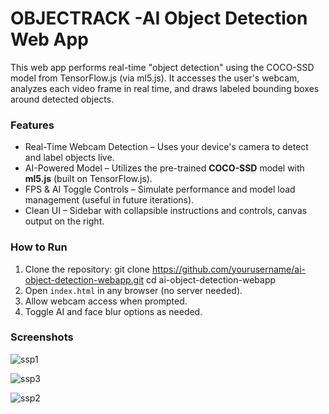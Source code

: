 # OBJECTRACK -AI Object Detection Web App 

This web app performs real-time "object detection" using the COCO-SSD model from TensorFlow\.js (via ml5.js). It accesses the user's webcam, analyzes each video frame in real time, and draws labeled bounding boxes around detected objects. 

### Features

* Real-Time Webcam Detection – Uses your device's camera to detect and label objects live.
* AI-Powered Model – Utilizes the pre-trained **COCO-SSD** model with **ml5.js** (built on TensorFlow\.js).
* FPS & AI Toggle Controls – Simulate performance and model load management (useful in future iterations).
* Clean UI – Sidebar with collapsible instructions and controls, canvas output on the right.


### How to Run

1. Clone the repository:
   git clone https://github.com/yourusername/ai-object-detection-webapp.git
   cd ai-object-detection-webapp
2. Open `index.html` in any browser (no server needed).
3. Allow webcam access when prompted.
4. Toggle AI and face blur options as needed.

### Screenshots

![ssp1](https://github.com/user-attachments/assets/3a1455a2-8edc-47f2-a0a3-6e5cabffbe5c)

![ssp3](https://github.com/user-attachments/assets/2d6955ca-9d10-428b-a292-f0f9c24f77bc)

![ssp2](https://github.com/user-attachments/assets/6c2abb3f-6625-491d-95d4-bb6980fe40be)
